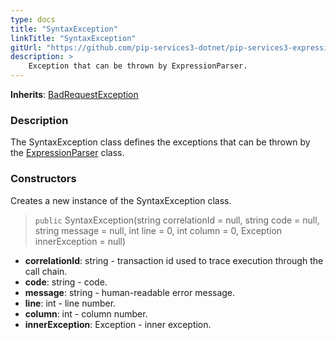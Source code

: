 ```yaml
---
type: docs
title: "SyntaxException"
linkTitle: "SyntaxException"
gitUrl: "https://github.com/pip-services3-dotnet/pip-services3-expressions-dotnet"
description: > 
    Exception that can be thrown by ExpressionParser.
---
```


**Inherits**: [BadRequestException](../../../commons/errors/bad_request_exception)

### Description

The SyntaxException class defines the exceptions that can be thrown by the [ExpressionParser](../parser/expression_parser) class.

### Constructors
Creates a new instance of the SyntaxException class.

> `public` SyntaxException(string correlationId = null, string code = null, string message = null, int line = 0, int column = 0, Exception innerException = null)

- **correlationId**: string - transaction id used to trace execution through the call chain.
- **code**: string - code.
- **message**: string - human-readable error message.
- **line**: int - line number.
- **column**: int - column number.
- **innerException**: Exception - inner exception.
